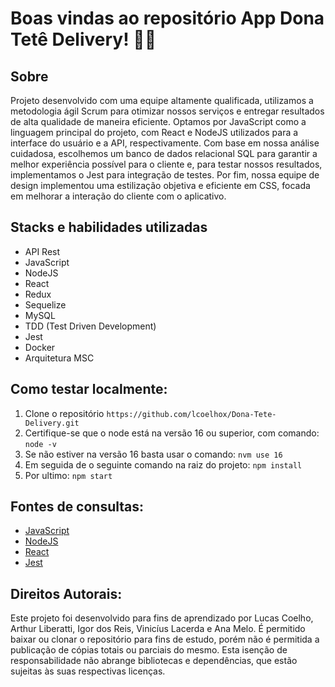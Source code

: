 # Boas vindas ao repositório App Dona Tetê Delivery! :beer::tropical_drink:

## Sobre
Projeto desenvolvido com uma equipe altamente qualificada, utilizamos a metodologia ágil Scrum para otimizar nossos serviços e entregar resultados de alta qualidade de maneira eficiente. Optamos por JavaScript como a linguagem principal do projeto, com React e NodeJS utilizados para a interface do usuário e a API, respectivamente.
Com base em nossa análise cuidadosa, escolhemos um banco de dados relacional SQL para garantir a melhor experiência possível para o cliente e, para testar nossos resultados, implementamos o Jest para integração de testes.
Por fim, nossa equipe de design implementou uma estilização objetiva e eficiente em CSS, focada em melhorar a interação do cliente com o aplicativo.

## Stacks e habilidades utilizadas
- API Rest
- JavaScript
- NodeJS
- React
- Redux
- Sequelize
- MySQL
- TDD (Test Driven Development)
- Jest
- Docker
- Arquitetura MSC

## Como testar localmente:
1. Clone o repositório `https://github.com/lcoelhox/Dona-Tete-Delivery.git`
2. Certifique-se que o node está na versão 16 ou superior, com comando: `node -v`
3. Se não estiver na versão 16 basta usar o comando: `nvm use 16`
4. Em seguida de o seguinte comando na raiz do projeto: `npm install`
5. Por ultimo: `npm start`

## Fontes de consultas:
* [JavaScript](https://developer.mozilla.org/en-US/docs/Web/JavaScript)
* [NodeJS](https://nodejs.org/en/docs)
* [React](https://pt-br.reactjs.org/docs/getting-started.html)
* [Jest](https://jestjs.io/docs/getting-started)

## Direitos Autorais:
Este projeto foi desenvolvido para fins de aprendizado por Lucas Coelho, Arthur Liberatti, Igor dos Reis, Vinicíus Lacerda e Ana Melo. É permitido baixar ou clonar o repositório para fins de estudo, porém não é permitida a publicação de cópias totais ou parciais do mesmo. Esta isenção de responsabilidade não abrange bibliotecas e dependências, que estão sujeitas às suas respectivas licenças.
